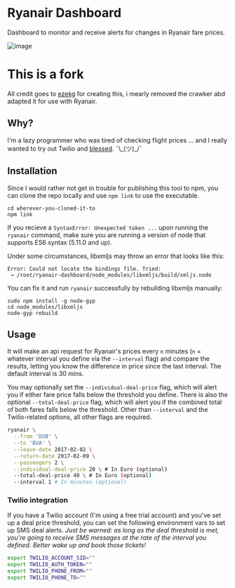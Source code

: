 # Ryanair Dashboard
Dashboard to monitor and receive alerts for changes in Ryanair fare prices.

![image](https://cloud.githubusercontent.com/assets/6979737/17744714/99f15da2-646e-11e6-8f13-60c716f1e865.png)

# This is a fork
All credit goes to [ezekg](https://github.com/ezekg) for creating this, i mearly removed the crawker abd adapted it for use with Ryanair.

## Why?
I'm a lazy programmer who was tired of checking flight prices … and I really wanted
to try out Twilio and [blessed](https://github.com/chjj/blessed/). ¯\\\_(ツ)\_/¯

## Installation
Since I would rather not get in trouble for publishing this tool to npm, you can
clone the repo locally and use `npm link` to use the executable.
```
cd wherever-you-cloned-it-to
npm link
```

If you recieve a ``SyntaxError: Unexpected token ...`` upon running the `ryanair` command, make sure you are running a version of node that supports ES6 syntax (5.11.0 and up). 

Under some circumstances, libxmljs may throw an error that looks like this:
```
Error: Could not locate the bindings file. Tried:
 → /root/ryanair-dashboard/node_modules/libxmljs/build/xmljs.node
 ```
You can fix it and run `ryanair` successfully by rebuilding libxmljs manually:
```
sudo npm install -g node-gyp
cd node_modules/libxmljs
node-gyp rebuild
```

## Usage
It will make an api request for Ryanair's prices every `n` minutes (`n` = whatever interval you
define via the `--interval` flag) and compare the results, letting you know the
difference in price since the last interval. The default interval is 30 mins.

You may optionally set the `--individual-deal-price` flag, which will alert you
if either fare price falls below the threshold you define. There is also the
optional `--total-deal-price` flag, which will alert you if the combined total
of both fares falls below the threshold. Other than `--interval` and the
Twilio-related options, all other flags are required.

```bash
ryanair \
  --from 'DUB' \
  --to 'BVA' \
  --leave-date 2017-02-02 \
  --return-date 2017-02-09 \
  --passengers 2 \
  --individual-deal-price 20 \ # In Euro (optional)
  --total-deal-price 40 \ # In Euro (optional)
  --interval 1 # In minutes (optional)
```

### Twilio integration
If you have a Twilio account (I'm using a free trial account) and you've set up
a deal price threshold, you can set the following environment vars to set up SMS
deal alerts. _Just be warned: as long as the deal threshold is met, you're going
to receive SMS messages at the rate of the interval you defined. Better wake up
and book those tickets!_

```bash
export TWILIO_ACCOUNT_SID=""
export TWILIO_AUTH_TOKEN=""
export TWILIO_PHONE_FROM=""
export TWILIO_PHONE_TO=""
```
